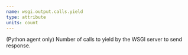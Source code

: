```yaml
---
name: wsgi.output.calls.yield
type: attribute
units: count
---
```


(Python agent only) Number of calls to yield by the WSGI server to send response.